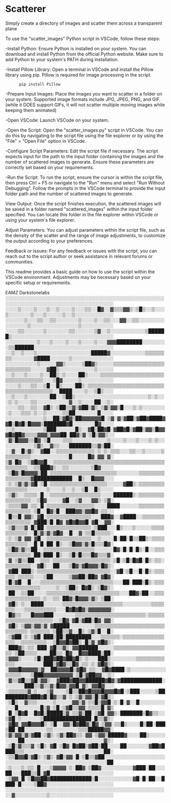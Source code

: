 # Scatterer
Simply create a directory of images and scatter them across a transparent plane




To use the "scatter_images" Python script in VSCode, follow these steps:

-Install Python: Ensure Python is installed on your system. You can download and install Python 
from the official Python website. Make sure to add Python to your system's PATH during installation.

-Install Pillow Library: Open a terminal in VSCode and install the Pillow library using pip. 
Pillow is required for image processing in the script.

        
          pip install Pillow


-Prepare Input Images: Place the images you want to scatter in a folder on your system. 
Supported image formats include JPG, JPEG, PNG, and GIF. (while it DOES support GIFs, it will not scatter multiple moving images while keeping them animated)

-Open VSCode: Launch VSCode on your system.

-Open the Script: Open the "scatter_images.py" script in VSCode. You can do this by navigating to the 
script file using the file explorer or by using the "File" > "Open File" option in VSCode.

-Configure Script Parameters: Edit the script file if necessary. The script expects input for the path 
to the input folder containing the images and the number of scattered images to generate. 
Ensure these parameters are correctly set based on your requirements.

-Run the Script: To run the script, ensure the cursor is within the script file, then press Ctrl + F5 or 
navigate to the "Run" menu and select "Run Without Debugging". Follow the prompts in the VSCode terminal 
to provide the input folder path and the number of scattered images to generate.

View Output: Once the script finishes execution, the scattered images will be saved in a folder named "scattered_images" 
within the input folder specified. You can locate this folder in the file explorer within VSCode or using your system's file explorer.

Adjust Parameters: You can adjust parameters within the script file, such as the density of the scatter 
and the range of image adjustments, to customize the output according to your preferences.



Feedback or Issues: For any feedback or issues with the script, you can reach out to the script author or seek assistance in relevant forums or communities.


This readme provides a basic guide on how to use the script within the VSCode environment. Adjustments may be necessary based on your specific setup or requirements.

EAMZ Darkstonelabs
░░░░░░░░░░░░░░░░░░░░░░░░░░░░░░░░░░░░░░░░░░░░░░░░░░░░░░░░░░░░░░░░░░░░░░░░░░░░░░░░░░░░
░░░░▒░░░░▒░░░▒░░▒░░░░▒░░░▒▒░░█▓░░▓▒▒▒▓▓▒░▒█▒░░▒░░░▒░░░░░░░▒░░░▒░░░░░▒░░▒░░░░░░░░░░░░
░░░░░░▒░░░▒▒░░▒▒░░░░░░░▒░░░░▒░░▒▒░░░▓▓░░▒▒░░░░░░░░░░░░░░░▒░░░░░░░░░░░░░░░▒░░░░░░░░░░
░░░░▒▒░░░░░░▒░░░░░░░▒▒░░░░░░▒▓░░▒░░░░░░░░░░░▒██████▒░░░░░░░░░░░░░░░░░░░░░░░░░░░░░░░░
░░░░░░░░░░▒░░░▒░░░░▒░░░▒░░░░▒░░░▓▓▓████████░░░░░░░░▒▒██████░░░░░░░░░░░░░░░░░░░░░░░░░
░░▒░░▒░░░▒░░░░░░░░░░░░░░░░░█████▓░░░░░░░░░░░▒▒▒▒▒▒▒▒░░░░░░░▓████░░░░░░▒░░░░░░░░░░░░░
░░░░░░░░░░▒░░░░░▓▓▒░░░░░▒██▓▒░░░░░▒▒▒▒▒▒▒▒▒▒▒▒▒▒▒▒▒▒▒▒▒▒▒▒░░░░░▓██▒░░░░░░░░░░░▒░░░░░
░░▒░░░▒░░░░▒░░██▒░▒░░░░██▒░░░░▒▒▒▒▒▒▒▒▒▒▒▒▒▒▒▒▒▒▒▒▒▒▒▒▒▒▒▒▒▒▒▒░░░▒█▓░░░░░▒░░░░░░░░░░
░░░░▒░░░▒▒░░▒█░░█▒░░░░██▒░▒▒▒▒▒▒▒▒▒▒▒▒▒▒▒▒▒▒▒▒▒▒▒▒▒▒▒▒▒▒▒▒▒▒▒▒▒▒▒░░████░░░░▒░░▒█▒░░░
░░▒░░░▒░░░░░░░██░░▒██▒░░░░░░░░░░░░░░░░░░░░░░░▒░▒░░░▒░▒░░░░▒▒░░░░░░░░░░▓░░▒░░░░██░░▒░
░░░░▒▒░░▒▒░░▓█▒░▒██▒▒▓▒▓██▒▓▒░▒▓▒▓▓▒█░░░▒░▒░░░░░░░░▒░░░▒▒▒░▒░░▒░░░░░▒▒██░░░░░░░█░░░░
░░░░░░░░░░░░▒░░██▒▓█▓▒██▓▓▓▓▓▓█░▒▓░▓▒▓██▒▓██▓████▓▓█▒█▓█▒█▓▓▓▒███████▓█░░░░░░░█▓░░░░
░░▒░░░░░░░░░▒███░░░░░░█▒░░▓█▒██▓█░▓██▓█▒▓██▒▓▓▒█▓▓▓█▓██▓▒▒▒▒▓▓▓▒▓▓▓██░██▓▒▓░▒█▒▓▓▒░░
░▓▒█▓▓▓▒▒█▓░▒█░░░░▒▒▒░░░░░░░░░░░▒░░░░▒░░░▒░░░▒░▒░░░░░░░░░░░▒▓▒░░▓▒▒░░░███████▒▒▓▒██░
░░▓░░█▒▓▒░░▓██░░▒▒▒▒▒▒▒▒▒▒▒▒░▒░▒░▒▒▒░░░▒▒░░▒░░░░░▒▒▒▒▒▒▒▒▒░░░░░░░░░░░░█░░░░░█▓░▓▓░▓░
▒▓░█▓░░▒▓█▓▓█░░▒▒▒▒▒▒▒▒▒▒▒▒▒▒▒▒▒▒▒▒▒▒▒▒▒▒▒▒▒▒▒▒▒▒▒▒▒▒▒▒▒▒░░▒▒███▓▒░░▒▒░░░░░░░▒█▓░░░░
░▒█▓▒█▓▓▓▓▒██░▒▒▒▒▒▒▒▒▒▒▒▒▒▒▒▒▒▒▒▒▒░░░░░░░▒▒▒▒▒▒▒▒▒▒▒▒▒▒▒▒▓████████████░░█▒░░█▓▓▓░░░
░▒░▒▓▒▓▒▓█░▒█░▒▒▒▒▒▒▒▒▒▒▒▒▒▒▒▒▒▒░░░░░▓██▒░▒▒▒▒▒▒▒▒▒▒▒▒▒▒▒░░░░░░▒░░░░▒░░▒░░▒█░░█▒░░░░
░▒▓▒░░▒▒▒▒░█░░▒▒▒▒▒▒▒▒▒▒▒▒▒▒▒▒░░░░██████▒░▒▒▒▒▒▒▒▒▒▒▒▒▒▒▒▒░░▒█▓░░░░░▓█░░▒▓░░░▓▓▒░▒▓░
░▒▒▒▒▓▓░▒▒░█░▒▒▒▒▒▒▒▒▒▒▒▒▒▒▒░░░░████░░░░░░▒▒▒▒▒▒▒▒▒▒▒▒▒▒▒▒░▒█░░█▓▒█░░███▓▓▒▓▓█▓░▒▒░░
░█▒▒█░▓▓▒░▓█░▒▒▒▒▒▒▒▒▒▒▒▒▒▒░░░███▓░░▓████░░▒▒▒▒▒▒▒▒▒▒▒▒▒▒▒░▓███▒█░█▓░▓█▓█▓▓█░▓█░░▓▓░
░▒▓▒▒▒▓░█▒██░▒▒▒▒▒▒▒▒▒▒▒▒▒▒░▒███░░░█▒░░░▒░░░░░▒▒▒▒▒▒▒▒▒▒▒░░█▒▓▒▓▒▓█▓░░█░░▓░▒▒█▒▒▒▒▒░
░▒░▒▓░▓▓░▓█░░▒▒▒▒▒▒▒▒▒▒▒▒▒▒░░▒░░░░█░██░█▒▒██▒░▒▒▒▒▒▒▒▒▒▒▒░░█░█░██░█▒░░▒█▓▓▒▓▒█▒▒▒█▓░
░▒█▓▒▓▒▒██░░▒▒▒▒▒▒▒▒▒▒▒▒▒▒▒▒░░░░░░█▓░█░█░█▒░█░░▒▒▒▒▒▒▒▒▒▒▒░██▒███░█▒░░▒█▒█▒▒▒█▓▒▒▒▓░
░▓░▒▓▒▒██░░▒▒▒░▒▒▒▒▒▒▒▒▒▒▒▒▒▒▒▒▒▒░▒█░▒█▒█▓█░█▒░▒▒░▒▒▒▒▒▒▒▒░░▓█▒░░██░░░▒█▓▒▓█▓▓▓▒█▓▒░
░▓██░███▒░▒▒▒▒▒▒▒▒▒▒▒▒▒▒▒▒▒▒▒▒▒▒▒░░▓█░▒█░░█░█▒░▒▒▒▒▒▒░▒▒▒▒▒░░░▒██░░░░░▒▓▓██▒██▓░▓█▓░
▒█▒▓█░░█░░░▒▒▒▒▒▒▒▒▒▒▒▒▒▒▒▒▒▒▒▒▒▒▒░░░██░███▒█▒░▒▒▒▒▒▒▒▒▒▒▒▒▒▒░░░░░▒░░▒██▒░█▓█▒░▒█▓▒░
░██░░▒▒██░░░░▒▒▒▒▒▒▒▒▒▒▒▒▒▒▒▒▒▒▒▒▒▒▒░░░██▓▒██░░▒▒▒▒▒▒▒▒▒▒▒▒▒▒░▒░░▒▒░██▓▒█▓▓▓▒▓▒░▒██░
░▓█▒░▒░░████░░░░░░▒▒▒▒▒▒▒▒▒▒▒▒▒▒▒▒▒▒▒░░░░░░░░░▒▒▒▒▒▒▒░░░▒▒▒▒▒▒▒▒▒▒░░░█▓█▓█▓▒▓▓▓▓▓▓▓░
░█▓▒▒░░░█▓▓▓███░░░░░░░▒▒▒▒▒▒▒▒▒▒▒▒▒▒▒▒▒▒▒▒▒▒░▒▒▒▒▒▒▒▒▒▒▒▒▒▒▒▒▒▒▒▒░░▒█▓░▓█▒▓██▒█▓░▓▓░
░▓█▒░▒▓▓▒▓▓▒▓░▓█████░░░░░░░░▒▒▒▒▒▒▒▒▒▒▒▒▒▒▒▒▒▒▒▒▒▒▒▒▒▒▒▒▒░▒▒▒▒▒▒░▒██▒▒▓░░█▒░▒▓▒█░░█░
░▒▓██░▒░▒▓█░███▒██▒████████░░░▒▒▒▒▒▒░▒▒▒▒▒▒▒▒▒▒▒▒▒▒▒▒░░▒▒▒▒▒▒▒▒░░▒█▓▓█▓██▒░█▒▓░▓█▓▒░
░███▓▒░▒▒░███░▓█▒▒▓▒░▓▓██████░░░░░▒▒▒▒▒▒▒▒▒▒▒▒▒▒▒▒▒▒░▒██▒▒▒▒░░░░██▒▒░█▓░░█▓▓████▒██░
▒▓▓▓▒░░░░▒█▒███▓██▓██▓█▒░▒░░░███▒░░░░░░░░▒▒▒▒▒▒▒▒▒▒▒▒░░░░░░░░░███▒▓█▓▒▒█▓░▒▒░▒░▓█▓▒░
░▓▓▓█▓▓▓▓▓▒▓░░██▓▓▓▓█▒▓█▓░▒▒░░▓█▓████░▒░░░░░░░░░░░▒▒▒▒▒░░░▒███▓▓▓▓▓▓▓▓▓░▒█▒▓██▓▓░░▒░
░▓▒▒▓█▒▒▓█▒▓▓▒░░▓███▓██▓▓██████▓█▓▒▓█████████████░░░░░░░███▒▒▓▒▒▓▒█▓▓▒▓▓█░▓▒░▓▓█▓░░░
░▒▒▒▒▒▒▓░▒░░░▒▓░░░░▒█▒▒██▓█▓▓▓█▓▓▓█▓█░▒███░░░░░▒█████████▓███▓█▒█▓▒▒▓░▒░▒▓▒▓▓▒█▒▓█▒░
░▒█▒░░▓▒▒▒░░░░░▒░░░░░▓▓▒▓░▒▒█▒▓▓█░▒░█░▓░░█░░░░░░░░░░░█░░░░░░░█▒▓░▒█░▒▓█▒▒▓▓░▒▒▒▒█░▓▒
░█░▒█▓█░░█▓█▒█████▒▓░▒▒▓▒██░▒▓█░▓▓▒░███████▒█▓▒▒░░▒▓█░▒░░░░░░▒███████████████░█▒▒▓▒░
░▓█▓░▓▓█▓▓▓█▒░▒█░░▓▓▒█▓██▓▒█▓░▒▓▓░▒▒█▒░░░░█▒██░███▒██░██░░░░░░░▒▒░░░░░░░░▒▒▒█████▓▓░
▒▓▒▓▓▒▓▒▓██░▒▓▒░▒▓▒██▓▒▒░▓▓░▒▓▓▒█████▓░░░░██▒░░░░░░░░░██░░░░░░░░░░░░░░░░░░░░░░░░░▓▒░
░▒█▒▓▒▒▒▓░▒█▒░▓█░▒█▓░█▓██▒▓██▒██░░░░██░░░░░░░▓██▓████▒▒▒░░░░░░░░░░░░░░░░░░░░░░░░░██░
░▒▒█▓▓█▒▓█▒░▒▓▒░▓█▒▓▓░█░▒█▒▒▓██░░░░░░░░░░░░░░░░░░░░░░░░░░░░░░░░░░░░░░░░░░░░░░░░░░░██
░▒░░░▒░▒▒░█░░░▒▓▓▓▓░▒░██▓░▒██▓░░░░░░░░░░▓███░██░░░██░░░███▒▒█░▓█░░░░░░░░░░░░░░░░░░░░
░▒▓▓░█░▒█▓▓██▓█████████████▒█░░░░░░░░░░░▓█░█░██░░████░█░░░░▒██▓░░░░░░░░░░░░░░░░░░░░░
░░░░░░░░░░░░░░░░░░░░░░░░░░░░░░░░░░░░░░░░░░░░░░░░░░░░▓░░░░░░░░░░▒░░░░░░░░░░░░░░░░░░░░
